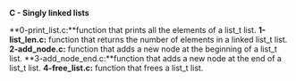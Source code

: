 **C - Singly linked lists**

**0-print_list.c:**function that prints all the elements of a list_t list.
**1-list_len.c:** function that returns the number of elements in a linked list_t list.
**2-add_node.c:** function that adds a new node at the beginning of a list_t list.
**3-add_node_end.c:**function that adds a new node at the end of a list_t list.
**4-free_list.c:** function that frees a list_t list.